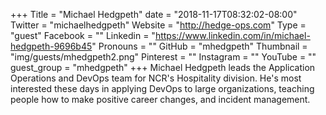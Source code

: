 +++
Title = "Michael Hedgpeth"
date = "2018-11-17T08:32:02-08:00"
Twitter = "michaelhedgpeth"
Website = "http://hedge-ops.com"
Type = "guest"
Facebook = ""
Linkedin = "https://www.linkedin.com/in/michael-hedgpeth-9696b45"
Pronouns = ""
GitHub = "mhedgpeth"
Thumbnail = "img/guests/mhedgpeth2.png"
Pinterest = ""
Instagram = ""
YouTube = ""
guest_group = "mhedgpeth"
+++
Michael Hedgpeth leads the Application Operations and DevOps team for NCR's Hospitality division. He's most interested these days in applying DevOps to large organizations, teaching people how to make positive career changes, and incident management.
